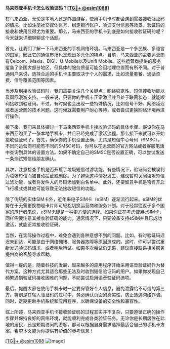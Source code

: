 **马来西亚手机卡怎么收验证码？[[TG💪+ @esim1088](https://t.me/s/esim1088)]**

在马来西亚，无论是本地人还是外国游客，使用手机卡时都会遇到需要接收验证码的情况。比如注册社交媒体账号、绑定银行账户、验证支付信息等场景，验证码的接收和使用显得尤为重要。那么，马来西亚的手机卡到底是如何接收验证码的呢？今天就来详细聊聊这个话题。

首先，让我们了解一下马来西亚的手机网络环境。马来西亚是一个多民族、多语言的国家，因此它的通信市场也呈现出多元化的特点。目前，马来西亚的主要运营商有Celcom、Maxis、DiGi、U Mobile以及Unifi Mobile。这些运营商提供的服务覆盖了全国大部分地区，但具体的服务质量可能会因地理位置而有所不同。对于普通用户来说，选择合适的手机卡主要取决于个人的需求，比如流量套餐、通话资费、信号覆盖范围等因素。

当涉及到接收验证码时，我们需要关注几个关键点：网络稳定性、短信接收功能以及国际漫游支持。一般来说，只要你的手机卡正常激活并且处于联网状态，就能顺利接收到验证码。不过，有时候也会出现一些特殊情况，比如信号不好、网络延迟或者运营商的技术问题。这时候就需要用户耐心等待，或者尝试更换网络环境再进行操作。

接下来，我们来具体探讨一下马来西亚手机卡接收验证码的具体步骤。假设你在马来西亚购买了一张本地手机卡，并且已经完成了激活流程，那么接下来就可以开始接收验证码了。首先，确保你的手机设置正确，尤其是短信中心号码（SMSC）。不同的运营商可能有不同的SMSC号码，你可以在运营商的官方网站或者客服电话中查询到具体的设置方法。如果不确定自己的SMSC是否设置正确，可以尝试发送一条测试短信给朋友确认。

其次，注意检查手机是否开启了垃圾短信过滤功能。有些情况下，验证码会被误判为垃圾短信而被自动拦截或删除。为了避免这种情况发生，建议暂时关闭垃圾短信过滤功能，或者将发件人的号码添加到白名单中。此外，还要留意手机是否有开启飞行模式或其他可能导致无法接收短信的功能。

除了传统的实体SIM卡外，近年来电子SIM卡（eSIM）逐渐流行起来。eSIM的优势在于无需更换物理卡片即可轻松切换运营商和服务计划。对于经常往返于多个国家的旅行者来说，eSIM无疑是一种更方便的选择。如果你正在考虑使用eSIM卡，同样需要注意其接收验证码的能力。通常情况下，只要设备支持eSIM并且已成功激活，就能正常接收验证码。

当然，在实际操作过程中，难免会遇到各种意想不到的问题。比如，有时验证码迟迟未到达，可能是由于网络拥堵、服务器故障等原因造成的。这时，你可以尝试重新发送验证码请求，或者稍后再试。如果多次尝试仍无果，建议直接联系相关服务提供商的客服寻求帮助。

值得一提的是，随着科技的发展，越来越多的应用程序开始采用语音验证码作为替代方案。这种方式尤其适合那些无法及时收到短信验证码的用户。如果你发现自己频繁遇到验证码接收困难的问题，不妨尝试启用语音验证码选项。

最后，提醒大家在使用手机卡时一定要保管好个人信息，避免泄露给不可信的第三方。特别是在输入验证码的过程中，务必确认页面的真实性，防止遭遇网络诈骗。同时，定期更新手机系统和应用程序，以确保设备的安全性和兼容性。

综上所述，马来西亚手机卡接收验证码的过程其实并不复杂，只要遵循正确的操作步骤并保持良好的网络环境，就能顺利完成各类验证任务。无论你是长期居住在此地的居民，还是短期访问的游客，都可以根据自身需求选择最适合自己的手机卡方案。希望本文能为你提供有价值的参考信息！

[[TG💪+ @esim1088](https://t.me/s/esim1088) ![Image](https://i.postimg.cc/4NQfJmqS/Snipaste-2025-05-13-00-14-12.png)]